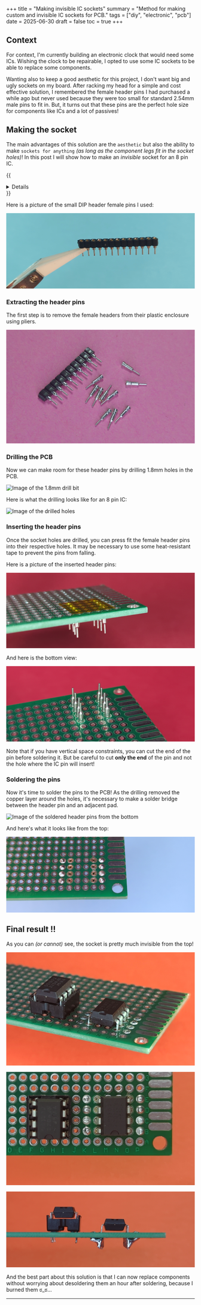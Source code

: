 +++
title = "Making invisible IC sockets"
summary = "Method for making custom and invisible IC sockets for PCB."
tags = ["diy", "electronic", "pcb"]
date = 2025-06-30
draft = false
toc = true
+++

## Context

For context, I'm currently building an electronic clock that would need some ICs.
Wishing the clock to be repairable, I opted to use some IC sockets to be able to replace some components.

Wanting also to keep a good aesthetic for this project, I don't want big and ugly sockets on my board.
After racking my head for a simple and cost effective solution, I remembered the female header pins I had purchased a while ago but never used because they were too small for standard 2.54mm male pins to fit in.
But, it turns out that these pins are the perfect hole size for components like ICs and a lot of passives!

## Making the socket

The main advantages of this solution are the `aesthetic` but also the ability to make `sockets for anything` _(as long as the component legs fit in the socket holes)_!
In this post I will show how to make an _invisible_ socket for an 8 pin IC.

{{<details summary="See the list of items I used">}}
- Smalls DIP female pins, similar to [these ones](https://www.digikey.com/en/products/detail/aries-electronics/08-0518-10/4206287)
- 1.8mm drill bit
- Small drill and pliers
- Heat-resistant tape
- Soldering iron and tin
{{</details>}}

<br>

Here is a picture of the small DIP header female pins I used:

![Image of the female header pins](./images/dip_female_header_pins.jpg)

### Extracting the header pins

The first step is to remove the female headers from their plastic enclosure using pliers.

![Image of the exrtacted female header pings](./images/female_headers_extracted.jpg)

### Drilling the PCB

Now we can make room for these header pins by drilling 1.8mm holes in the PCB.

![Image of the 1.8mm drill bit](./images/drill_bit.jpg)

Here is what the drilling looks like for an 8 pin IC:

![Image of the drilled holes](./images/pcb_holes_drilled.jpg)

### Inserting the header pins

Once the socket holes are drilled, you can press fit the female header pins into their respective holes.
It may be necessary to use some heat-resistant tape to prevent the pins from falling.

Here is a picture of the inserted header pins:

![Image of the inserted header pins from the top](./images/pcb_female_pins_inserted_top.jpg)

And here is the bottom view:

![Image of the inserted header pins from the bottom](./images/pcb_female_pins_inserted_bottom.jpg)

Note that if you have vertical space constraints, you can cut the end of the pin before soldering it.
But be careful to cut __only the end__ of the pin and not the hole where the IC pin will insert!

### Soldering the pins

Now it's time to solder the pins to the PCB!
As the drilling removed the copper layer around the holes, it's necessary to make a solder bridge between the header pin and an adjacent pad.

![Image of the soldered header pins from the bottom](./images/pcb_pins_soldered_bottom.jpg)

And here's what it looks like from the top:

![Image of the soldered header pins from the top](./images/pcb_pins_soldered_top.jpg)

## Final result !!

As you can _(or cannot)_ see, the socket is pretty much invisible from the top!

![Image 1 of the final PCB](./images/final_result_1.jpg)

![Image 2 of the final PCB](./images/final_result_2.jpg)

![Image 3 of the final PCB](./images/final_result_3.jpg)

And the best part about this solution is that I can now replace components without worrying about desoldering them an hour after soldering, because I burned them  ಠ_ಠ...

---
